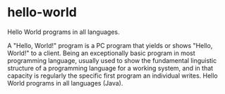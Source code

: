# hello-world

Hello World programs in all languages.

A "Hello, World!" program is a PC program that yields or shows "Hello, World!" to a client. Being an exceptionally basic program in most programming language, usually used to show the fundamental linguistic structure of a programming language for a working system, and in that capacity is regularly the specific first program an individual writes.
Hello World programs in all languages (Java).

